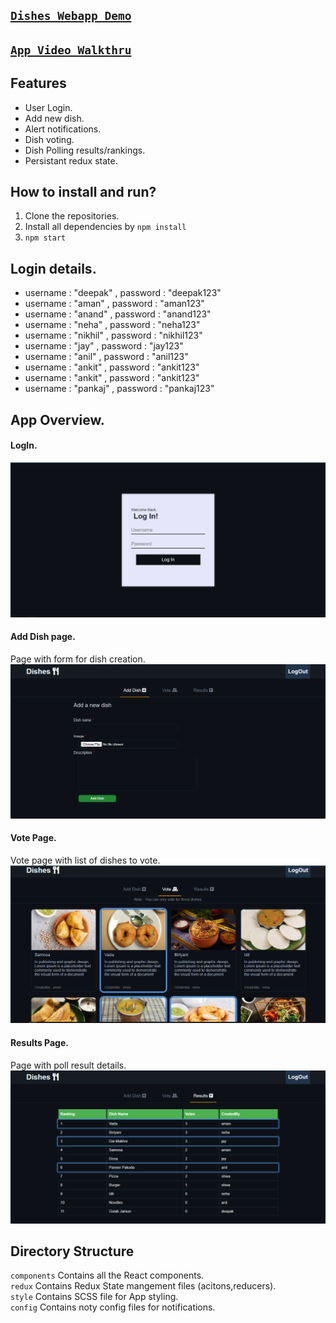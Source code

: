 ## [`Dishes Webapp Demo`](https://devilzer.github.io/Dishes/)

## [`App Video Walkthru`](https://drive.google.com/file/d/10cSQXTVTt0wbATqKHoy0gvQHL1uI5mdI/view?usp=sharing)

## Features

* User Login.
* Add new dish.
* Alert notifications.
* Dish voting.
* Dish Polling results/rankings.
* Persistant redux state.

## How to install and run?

1. Clone the repositories.
2. Install all dependencies by `npm install`
3. `npm start`

## Login details.

* username : "deepak" ,  password : "deepak123"
* username : "aman"   ,  password : "aman123"
* username : "anand"  ,  password : "anand123"
* username : "neha"   ,  password : "neha123"
* username : "nikhil" ,  password : "nikhil123"
* username : "jay"    ,  password : "jay123"
* username : "anil"   ,  password : "anil123"
* username : "ankit"  ,  password : "ankit123"
* username : "ankit"  ,  password : "ankit123"
* username : "pankaj" ,  password : "pankaj123"


## App Overview.

#### LogIn.
<img src="screenshots/login.png"/><br/>

#### Add Dish page.
Page with form for dish creation.
<img src="screenshots/add.png"/><br/>

#### Vote Page.
Vote page with list of dishes to vote.
<img src="screenshots/vote.png"/><br/>

#### Results Page.
Page with poll result details.
<img src="screenshots/results.png"/><br/>

## Directory Structure
`components` Contains all the React components.<br/>
`redux` Contains Redux State mangement files (acitons,reducers).<br/>
`style` Contains SCSS file for App styling.<br/>
`config` Contains noty config files for notifications.
